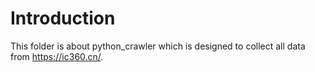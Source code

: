 # Introduction
This folder is about python_crawler which is designed to collect all data from https://ic360.cn/.
